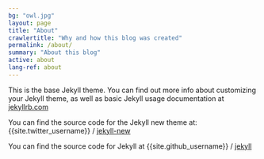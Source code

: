 ```yaml
---
bg: "owl.jpg"
layout: page
title: "About"
crawlertitle: "Why and how this blog was created"
permalink: /about/
summary: "About this blog"
active: about
lang-ref: about
---
```


This is the base Jekyll theme. You can find out more info about customizing your Jekyll theme, as well as basic Jekyll usage documentation at [jekyllrb.com](http://jekyllrb.com/)

You can find the source code for the Jekyll new theme at:
{{site.twitter_username}} /
[jekyll-new](https://github.com/jglovier/jekyll-new)

You can find the source code for Jekyll at
{{site.github_username}} /
[jekyll](https://github.com/jekyll/jekyll)
